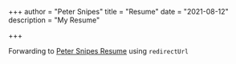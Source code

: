 +++
author = "Peter Snipes"
title = "Resume"
date = "2021-08-12"
description = "My Resume"

+++

Forwarding to [Peter Snipes Resume](/Resume_2021.pdf) using `redirectUrl`
